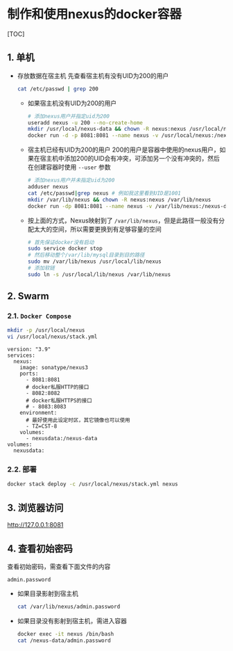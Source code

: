 # 制作和使用nexus的docker容器

[TOC]

## 1. 单机

- 存放数据在宿主机
  先查看宿主机有没有UID为200的用户

  ```sh
  cat /etc/passwd | grep 200
  ```

  - 如果宿主机没有UID为200的用户

    ```sh
    # 添加nexus用户并指定uid为200
    useradd nexus -u 200 --no-create-home
    mkdir /usr/local/nexus-data && chown -R nexus:nexus /usr/local/nexus-data
    docker run -d -p 8081:8081 --name nexus -v /usr/local/nexus:/nexus-data --restart=always sonatype/nexus3
    ```

  - 宿主机已经有UID为200的用户
    200的用户是容器中使用的nexus用户，如果在宿主机中添加200的UID会有冲突，可添加另一个没有冲突的，然后在创建容器时使用 `--user` 参数

    ```sh
    # 添加nexus用户并未指定uid为200
    adduser nexus
    cat /etc/passwd|grep nexus # 例如我这里看到UID是1001
    mkdir /var/lib/nexus && chown -R nexus:nexus /var/lib/nexus
    docker run -dp 8081:8081 --name nexus -v /var/lib/nexus:/nexus-data --user 1001:1001 --restart=always sonatype/nexus3
    ```

  - 按上面的方式，Nexus映射到了 `/var/lib/nexus`，但是此路径一般没有分配太大的空间，所以需要更换到有足够容量的空间

    ```sh
    # 首先保证docker没有启动
    sudo service docker stop
    # 然后移动整个/var/lib/mysql目录到目的路径
    sudo mv /var/lib/nexus /usr/local/lib/nexus
    # 添加软链
    sudo ln -s /usr/local/lib/nexus /var/lib/nexus
    ```

## 2. Swarm

### 2.1. `Docker Compose`

```sh
mkdir -p /usr/local/nexus
vi /usr/local/nexus/stack.yml
```

```yml{.line-numbers}
version: "3.9"
services:
  nexus:
    image: sonatype/nexus3
    ports:
      - 8081:8081
      # docker私服HTTP的接口
      - 8082:8082
      # docker私服HTTPS的接口
      # - 8083:8083
    environment:
      # 最好使用此设定时区，其它镜像也可以使用
      - TZ=CST-8
    volumes:
      - nexusdata:/nexus-data
volumes:
  nexusdata:
```

### 2.2. 部署

```sh
docker stack deploy -c /usr/local/nexus/stack.yml nexus
```

## 3. 浏览器访问

<http://127.0.0.1:8081>

## 4. 查看初始密码

查看初始密码，需查看下面文件的内容

`admin.password`

- 如果目录影射到宿主机

  ```sh
  cat /var/lib/nexus/admin.password
  ```

- 如果目录没有影射到宿主机，需进入容器

  ```sh
  docker exec -it nexus /bin/bash
  cat /nexus-data/admin.password
  ```

